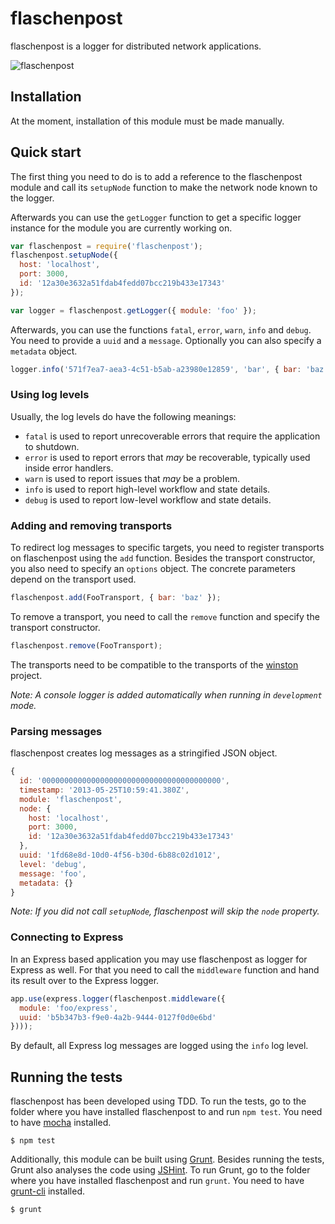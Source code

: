 # flaschenpost

flaschenpost is a logger for distributed network applications.

![flaschenpost](https://github.com/thenativeweb/flaschenpost/raw/master/images/logo.jpg "flaschenpost")

## Installation

At the moment, installation of this module must be made manually.

## Quick start

The first thing you need to do is to add a reference to the flaschenpost module and call its `setupNode` function to make the network node known to the logger.

Afterwards you can use the `getLogger` function to get a specific logger instance for the module you are currently working on.

```javascript
var flaschenpost = require('flaschenpost');
flaschenpost.setupNode({
  host: 'localhost',
  port: 3000,
  id: '12a30e3632a51fdab4fedd07bcc219b433e17343'
});

var logger = flaschenpost.getLogger({ module: 'foo' });
```

Afterwards, you can use the functions `fatal`, `error`, `warn`, `info` and `debug`. You need to provide a `uuid` and a `message`. Optionally you can also specify a `metadata` object.

```javascript
logger.info('571f7ea7-aea3-4c51-b5ab-a23980e12859', 'bar', { bar: 'baz' });
```

### Using log levels

Usually, the log levels do have the following meanings:

- `fatal` is used to report unrecoverable errors that require the application to shutdown.
- `error` is used to report errors that *may* be recoverable, typically used inside error handlers.
- `warn` is used to report issues that *may* be a problem.
- `info` is used to report high-level workflow and state details.
- `debug` is used to report low-level workflow and state details.

### Adding and removing transports

To redirect log messages to specific targets, you need to register transports on flaschenpost using the `add` function. Besides the transport constructor, you also need to specify an `options` object. The concrete parameters depend on the transport used.

```javascript
flaschenpost.add(FooTransport, { bar: 'baz' });
```

To remove a transport, you need to call the `remove` function and specify the transport constructor.

```javascript
flaschenpost.remove(FooTransport);
```

The transports need to be compatible to the transports of the [winston](https://github.com/flatiron/winston) project.

*Note: A console logger is added automatically when running in `development` mode.*

### Parsing messages

flaschenpost creates log messages as a stringified JSON object.

```javascript
{
  id: '0000000000000000000000000000000000000000',
  timestamp: '2013-05-25T10:59:41.380Z',
  module: 'flaschenpost',
  node: {
    host: 'localhost',
    port: 3000,
    id: '12a30e3632a51fdab4fedd07bcc219b433e17343'
  },
  uuid: '1fd68e8d-10d0-4f56-b30d-6b88c02d1012',
  level: 'debug',
  message: 'foo',
  metadata: {}
}
```

*Note: If you did not call `setupNode`, flaschenpost will skip the `node` property.*

### Connecting to Express

In an Express based application you may use flaschenpost as logger for Express as well. For that you need to call the `middleware` function and hand its result over to the Express logger.

```javascript
app.use(express.logger(flaschenpost.middleware({
  module: 'foo/express',
  uuid: 'b5b347b3-f9e0-4a2b-9444-0127f0d0e6bd'
})));
```

By default, all Express log messages are logged using the `info` log level.

## Running the tests

flaschenpost has been developed using TDD. To run the tests, go to the folder where you have installed flaschenpost to and run `npm test`. You need to have [mocha](https://github.com/visionmedia/mocha) installed.

    $ npm test

Additionally, this module can be built using [Grunt](http://gruntjs.com/). Besides running the tests, Grunt also analyses the code using [JSHint](http://www.jshint.com/). To run Grunt, go to the folder where you have installed flaschenpost and run `grunt`. You need to have [grunt-cli](https://github.com/gruntjs/grunt-cli) installed.

    $ grunt
